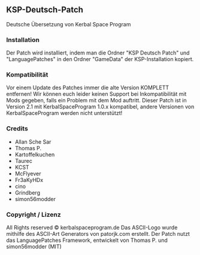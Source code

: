 ﻿## KSP-Deutsch-Patch
Deutsche Übersetzung von Kerbal Space Program

### Installation
Der Patch wird installiert, indem man die Ordner "KSP Deutsch Patch" und "LanguagePatches" in den Ordner "GameData" der KSP-Installation kopiert.

### Kompatibilität
Vor einem Update des Patches immer die alte Version KOMPLETT entfernen!
Wir können euch leider keinen Support bei Inkompatibilität mit Mods gegeben, falls ein Problem mit dem Mod auftritt.
Dieser Patch ist in Version 2.1 mit KerbalSpaceProgram 1.0.x kompatibel, andere Versionen von KerbalSpaceProgram werden nicht unterstützt!

### Credits
- Allan Sche Sar
- Thomas P.
- Kartoffelkuchen
- Taurec
- KCST
- McFlyever
- Fr3aKyHDx
- cino
- Grindberg
- simon56modder

### Copyright / Lizenz
All Rights reserved © kerbalspaceprogram.de
Das ASCII-Logo wurde mithilfe des ASCII-Art Generators von patorjk.com erstellt.
Der Patch nutzt das LanguagePatches Framework, entwickelt von Thomas P. und simon56modder (MIT)
